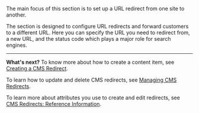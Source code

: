The main focus of this section is to set up a URL redirect from one site to another. 

The section is designed to configure URL redirects and forward customers to a different URL. Here you can specify the URL you need to redirect from, a new URL, and the status code which plays a major role for search engines.
***
**What's next?**
To know more about how to create a content item, see [Creating a CMS Redirect](https://documentation.spryker.com/v4/docs/creating-cms-redirects).

To learn how to update and delete CMS redirects, see [Managing CMS Redirects](https://documentation.spryker.com/v4/docs/editing-cms-redirects).

To learn more about attributes you use to create and edit redirects, see [CMS Redirects: Reference Information](https://documentation.spryker.com/v4/docs/cms-redirects-references).